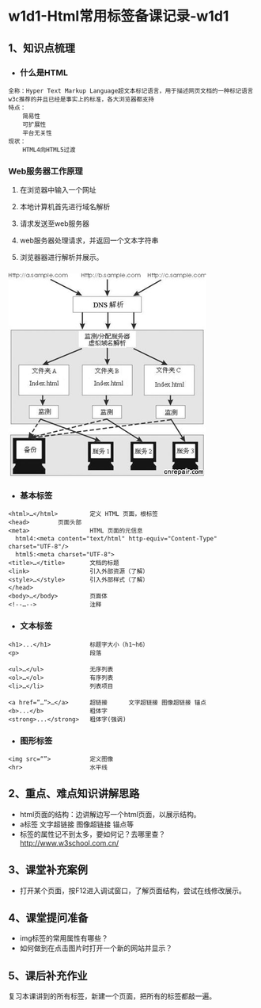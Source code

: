 # w1d1-Html常用标签备课记录-w1d1

## 1、知识点梳理

- ### 什么是HTML

```
全称：Hyper Text Markup Language超文本标记语言，用于描述网页文档的一种标记语言
w3c推荐的并且已经是事实上的标准，各大浏览器都支持
特点：
	简易性
	可扩展性
	平台无关性
现状：
	HTML4向HTML5过渡
```

### Web服务器工作原理

1. 在浏览器中输入一个网址

2. 本地计算机首先进行域名解析

3. 请求发送至web服务器

4. web服务器处理请求，并返回一个文本字符串

5. 浏览器器进行解析并展示。

###  ![web服务器工作原理](img\web服务器工作原理.jpg)

- ### 基本标签

```
<html>…</html>         定义 HTML 页面，根标签
<head>        页面头部
<meta>                 HTML 页面的元信息
  html4:<meta content="text/html" http-equiv="Content-Type" charset="UTF-8"/>
  html5:<meta charset="UTF-8">
<title>…</title>       文档的标题
<link>                 引入外部资源（了解）
<style>…</style>       引入外部样式（了解）
</head> 
<body>…</body>         页面体
<!--…-->               注释
```

- ### 文本标签


```
<h1>...</h1>           标题字大小（h1~h6）
<p>                    段落

<ul>…</ul>             无序列表 
<ol>…</ol>             有序列表
<li>…</li>             列表项目

<a href=”…”>…</a>      超链接      文字超链接 图像超链接 锚点
<b>...</b>             粗体字
<strong>...</strong>   粗体字(强调) 
```

- ### 图形标签


```
<img src=“”>           定义图像
<hr>                   水平线
```

## 2、重点、难点知识讲解思路

-    html页面的结构：边讲解边写一个html页面，以展示结构。
-    a标签 文字超链接 图像超链接 锚点等
-    标签的属性记不到太多，要如何记？去哪里查？http://www.w3school.com.cn/


## 3、课堂补充案例

-    打开某个页面，按F12进入调试窗口，了解页面结构，尝试在线修改展示。


## 4、课堂提问准备

-  img标签的常用属性有哪些？
-  如何做到在点击图片时打开一个新的网站并显示？


## 5、课后补充作业

  复习本课讲到的所有标签，新建一个页面，把所有的标签都敲一遍。

